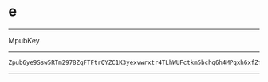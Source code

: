 # e

---

MpubKey

---

```
Zpub6ye9Ssw5RTm2978ZqFTFtrQYZC1K3yexvwrxtr4TLhWUFctkm5bchq6h4MPqxh6xfZftUi6tGUpsFGSkojtRS9sMNbt4SGT6MK1tbPKXUhZ
```


---

